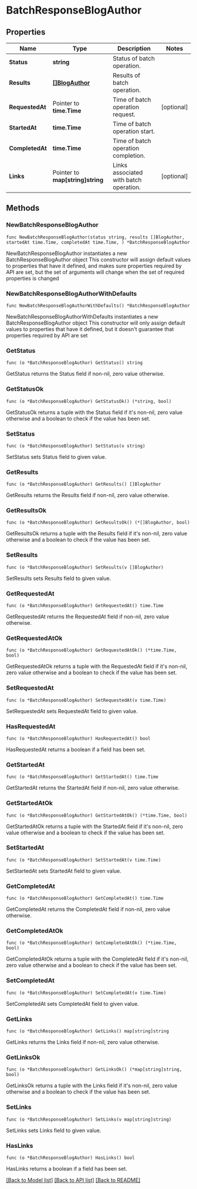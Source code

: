 # BatchResponseBlogAuthor

## Properties

Name | Type | Description | Notes
------------ | ------------- | ------------- | -------------
**Status** | **string** | Status of batch operation. | 
**Results** | [**[]BlogAuthor**](BlogAuthor.md) | Results of batch operation. | 
**RequestedAt** | Pointer to **time.Time** | Time of batch operation request. | [optional] 
**StartedAt** | **time.Time** | Time of batch operation start. | 
**CompletedAt** | **time.Time** | Time of batch operation completion. | 
**Links** | Pointer to **map[string]string** | Links associated with batch operation. | [optional] 

## Methods

### NewBatchResponseBlogAuthor

`func NewBatchResponseBlogAuthor(status string, results []BlogAuthor, startedAt time.Time, completedAt time.Time, ) *BatchResponseBlogAuthor`

NewBatchResponseBlogAuthor instantiates a new BatchResponseBlogAuthor object
This constructor will assign default values to properties that have it defined,
and makes sure properties required by API are set, but the set of arguments
will change when the set of required properties is changed

### NewBatchResponseBlogAuthorWithDefaults

`func NewBatchResponseBlogAuthorWithDefaults() *BatchResponseBlogAuthor`

NewBatchResponseBlogAuthorWithDefaults instantiates a new BatchResponseBlogAuthor object
This constructor will only assign default values to properties that have it defined,
but it doesn't guarantee that properties required by API are set

### GetStatus

`func (o *BatchResponseBlogAuthor) GetStatus() string`

GetStatus returns the Status field if non-nil, zero value otherwise.

### GetStatusOk

`func (o *BatchResponseBlogAuthor) GetStatusOk() (*string, bool)`

GetStatusOk returns a tuple with the Status field if it's non-nil, zero value otherwise
and a boolean to check if the value has been set.

### SetStatus

`func (o *BatchResponseBlogAuthor) SetStatus(v string)`

SetStatus sets Status field to given value.


### GetResults

`func (o *BatchResponseBlogAuthor) GetResults() []BlogAuthor`

GetResults returns the Results field if non-nil, zero value otherwise.

### GetResultsOk

`func (o *BatchResponseBlogAuthor) GetResultsOk() (*[]BlogAuthor, bool)`

GetResultsOk returns a tuple with the Results field if it's non-nil, zero value otherwise
and a boolean to check if the value has been set.

### SetResults

`func (o *BatchResponseBlogAuthor) SetResults(v []BlogAuthor)`

SetResults sets Results field to given value.


### GetRequestedAt

`func (o *BatchResponseBlogAuthor) GetRequestedAt() time.Time`

GetRequestedAt returns the RequestedAt field if non-nil, zero value otherwise.

### GetRequestedAtOk

`func (o *BatchResponseBlogAuthor) GetRequestedAtOk() (*time.Time, bool)`

GetRequestedAtOk returns a tuple with the RequestedAt field if it's non-nil, zero value otherwise
and a boolean to check if the value has been set.

### SetRequestedAt

`func (o *BatchResponseBlogAuthor) SetRequestedAt(v time.Time)`

SetRequestedAt sets RequestedAt field to given value.

### HasRequestedAt

`func (o *BatchResponseBlogAuthor) HasRequestedAt() bool`

HasRequestedAt returns a boolean if a field has been set.

### GetStartedAt

`func (o *BatchResponseBlogAuthor) GetStartedAt() time.Time`

GetStartedAt returns the StartedAt field if non-nil, zero value otherwise.

### GetStartedAtOk

`func (o *BatchResponseBlogAuthor) GetStartedAtOk() (*time.Time, bool)`

GetStartedAtOk returns a tuple with the StartedAt field if it's non-nil, zero value otherwise
and a boolean to check if the value has been set.

### SetStartedAt

`func (o *BatchResponseBlogAuthor) SetStartedAt(v time.Time)`

SetStartedAt sets StartedAt field to given value.


### GetCompletedAt

`func (o *BatchResponseBlogAuthor) GetCompletedAt() time.Time`

GetCompletedAt returns the CompletedAt field if non-nil, zero value otherwise.

### GetCompletedAtOk

`func (o *BatchResponseBlogAuthor) GetCompletedAtOk() (*time.Time, bool)`

GetCompletedAtOk returns a tuple with the CompletedAt field if it's non-nil, zero value otherwise
and a boolean to check if the value has been set.

### SetCompletedAt

`func (o *BatchResponseBlogAuthor) SetCompletedAt(v time.Time)`

SetCompletedAt sets CompletedAt field to given value.


### GetLinks

`func (o *BatchResponseBlogAuthor) GetLinks() map[string]string`

GetLinks returns the Links field if non-nil, zero value otherwise.

### GetLinksOk

`func (o *BatchResponseBlogAuthor) GetLinksOk() (*map[string]string, bool)`

GetLinksOk returns a tuple with the Links field if it's non-nil, zero value otherwise
and a boolean to check if the value has been set.

### SetLinks

`func (o *BatchResponseBlogAuthor) SetLinks(v map[string]string)`

SetLinks sets Links field to given value.

### HasLinks

`func (o *BatchResponseBlogAuthor) HasLinks() bool`

HasLinks returns a boolean if a field has been set.


[[Back to Model list]](../README.md#documentation-for-models) [[Back to API list]](../README.md#documentation-for-api-endpoints) [[Back to README]](../README.md)


